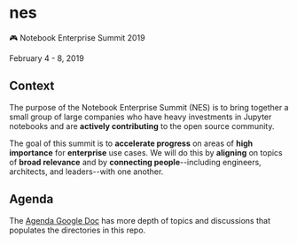 # nes
🎮 Notebook Enterprise Summit 2019

February 4 - 8, 2019

## Context

The purpose of the Notebook Enterprise Summit (NES) is to bring together a small group of
large companies who have heavy investments in Jupyter notebooks and are **actively contributing**
to the open source community. 

The goal of this summit is to **accelerate progress** on areas of **high importance** for
**enterprise** use cases. We will do this by **aligning** on topics of **broad relevance**
and by **connecting people**--including engineers, architects, and leaders--with one another. 

## Agenda

The [Agenda Google Doc](https://docs.google.com/document/d/16xir_gWVneLKc8UlejTRcVBPsCdyY6K3-fzxfRUcxPE/edit#heading=h.35cgmrdsia12) has more depth of topics and discussions that populates the directories in this repo.
